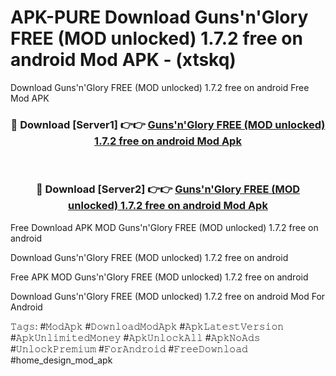 # APK-PURE Download Guns'n'Glory FREE (MOD unlocked) 1.7.2 free on android Mod APK - (xtskq)
Download Guns'n'Glory FREE (MOD unlocked) 1.7.2 free on android Free Mod APK

<div align="center">
<h3>🔴 Download [Server1] 👉👉 <a href="https://apk-comot.site?title=Guns'n'Glory_FREE_(MOD_unlocked)_1.7.2_free_on_android">Guns'n'Glory FREE (MOD unlocked) 1.7.2 free on android Mod Apk</a></h3><br>

<h3>🔴 Download [Server2] 👉👉 <a href="https://apk-comot.site?title=Guns'n'Glory_FREE_(MOD_unlocked)_1.7.2_free_on_android">Guns'n'Glory FREE (MOD unlocked) 1.7.2 free on android Mod Apk</a></h3>
</div>


Free Download APK MOD Guns'n'Glory FREE (MOD unlocked) 1.7.2 free on android

Download Guns'n'Glory FREE (MOD unlocked) 1.7.2 free on android 

Free APK MOD Guns'n'Glory FREE (MOD unlocked) 1.7.2 free on android 

Download Guns'n'Glory FREE (MOD unlocked) 1.7.2 free on android Mod For Android

𝚃𝚊𝚐𝚜: #𝙼𝚘𝚍𝙰𝚙𝚔 #𝙳𝚘𝚠𝚗𝚕𝚘𝚊𝚍𝙼𝚘𝚍𝙰𝚙𝚔 #𝙰𝚙𝚔𝙻𝚊𝚝𝚎𝚜𝚝𝚅𝚎𝚛𝚜𝚒𝚘𝚗 #𝙰𝚙𝚔𝚄𝚗𝚕𝚒𝚖𝚒𝚝𝚎𝚍𝙼𝚘𝚗𝚎𝚢 #𝙰𝚙𝚔𝚄𝚗𝚕𝚘𝚌𝚔𝙰𝚕𝚕 #𝙰𝚙𝚔𝙽𝚘𝙰𝚍𝚜 #𝚄𝚗𝚕𝚘𝚌𝚔𝙿𝚛𝚎𝚖𝚒𝚞𝚖 #𝙵𝚘𝚛𝙰𝚗𝚍𝚛𝚘𝚒𝚍 #𝙵𝚛𝚎𝚎𝙳𝚘𝚠𝚗𝚕𝚘𝚊𝚍 #home_design_mod_apk